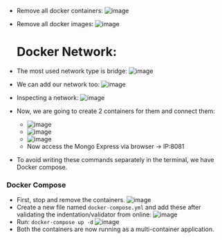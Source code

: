 - Remove all docker containers:
  ![image](https://github.com/iemad/Learning-DevOps-2023/assets/17620076/f97101ae-099e-40a0-b8ef-465c30464bb3)
- Remove all docker images:
  ![image](https://github.com/iemad/Learning-DevOps-2023/assets/17620076/527e4125-820d-4764-8360-f1f645d36931)

  # Docker Network:

- The most used network type is bridge:
  ![image](https://github.com/iemad/Learning-DevOps-2023/assets/17620076/b87c5096-55bc-4d64-bd7a-83951e9ee04d)
- We can add our network too:
  ![image](https://github.com/iemad/Learning-DevOps-2023/assets/17620076/9617e304-d0a9-432e-8a52-b0001345ae73)
- Inspecting a network:
  ![image](https://github.com/iemad/Learning-DevOps-2023/assets/17620076/67cd0d93-63b2-48ba-af2c-c2f9e2ccef3f)
- Now, we are going to create 2 containers for them and connect them:
  - ![image](https://github.com/iemad/Learning-DevOps-2023/assets/17620076/ada3b63d-1500-4848-8e17-5fabdfe6e69b)
  - ![image](https://github.com/iemad/Learning-DevOps-2023/assets/17620076/01d73b69-54ef-4ab5-81b9-b1741b46c3d4)
  - ![image](https://github.com/iemad/Learning-DevOps-2023/assets/17620076/fd3524e9-d166-45a7-8371-7fb4541d9889)
  - Now access the Mongo Express via browser -> IP:8081
- To avoid writing these commands separately in the terminal, we have Docker compose.

### Docker Compose
- First, stop and remove the containers.
  ![image](https://github.com/iemad/Learning-DevOps-2023/assets/17620076/8fae9c69-df12-4d04-93e6-e50a9f6a85b0)
- Create a new file named `docker-compose.yml` and add these after validating the indentation/validator from online:
  ![image](https://github.com/iemad/Learning-DevOps-2023/assets/17620076/051d12a7-f414-4328-9eb5-000ef723c91b)
- Run: `docker-compose up -d`
  ![image](https://github.com/iemad/Learning-DevOps-2023/assets/17620076/94384bb5-ba42-4198-9a74-1844eda9d3ca)
- Both the containers are now running as a multi-container application.
